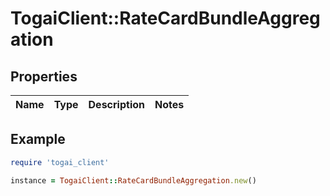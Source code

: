 # TogaiClient::RateCardBundleAggregation

## Properties

| Name | Type | Description | Notes |
| ---- | ---- | ----------- | ----- |

## Example

```ruby
require 'togai_client'

instance = TogaiClient::RateCardBundleAggregation.new()
```


